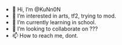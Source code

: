 - 👋 Hi, I’m @KuNn0N
- 👀 I’m interested in arts, tf2, trying to mod.
- 🌱 I’m currently learning in school.
- 💞️ I’m looking to collaborate on ???
- 📫 How to reach me, dont.

<!---
KuNn0N/KuNn0N is a ✨ special ✨ repository because its `README.md` (this file) appears on your GitHub profile.
You can click the Preview link to take a look at your changes.
--->

